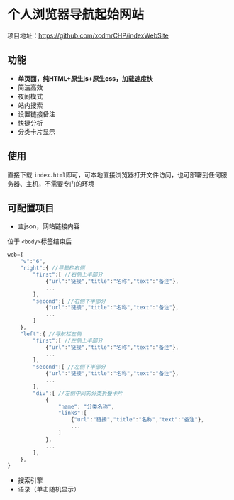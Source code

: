# 个人浏览器导航起始网站

项目地址：https://github.com/xcdmrCHP/indexWebSite

## 功能

- **单页面，纯HTML+原生js+原生css，加载速度快**
- 简洁高效
- 夜间模式
- 站内搜索
- 设置链接备注
- 快捷分析
- 分类卡片显示

## 使用

直接下载 `index.html`即可，可本地直接浏览器打开文件访问，也可部署到任何服务器、主机，不需要专门的环境

## 可配置项目

- 主json，网站链接内容

位于 `<body>`标签结束后

```js
web={
	"v":"6",
	"right":{ //导航栏右侧
		"first":[ //右侧上半部分
			{"url":"链接","title":"名称","text":"备注"},
            ...
		],
		"second":[ //右侧下半部分
			{"url":"链接","title":"名称","text":"备注"},
            ...
		]
	},
	"left":{ //导航栏左侧
		"first":[ //左侧上半部分
			{"url":"链接","title":"名称","text":"备注"},
			...
		],
		"second":[ //左侧下半部分
			{"url":"链接","title":"名称","text":"备注"},
			...
		],
		"div":[ //左侧中间的分类折叠卡片
			{
				"name": "分类名称",
				"links":[
			        {"url":"链接","title":"名称","text":"备注"},
                    ...
				]
			},
			...
		],
	},
}
```

- 搜索引擎
- 语录（单击随机显示）
